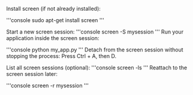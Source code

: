 Install screen (if not already installed):

'''console
sudo apt-get install screen
'''

Start a new screen session:
'''console
screen -S mysession
'''
Run your application inside the screen session:

'''console
python my_app.py
'''
Detach from the screen session without stopping the process: Press Ctrl + A, then D.

List all screen sessions (optional):
'''console
screen -ls
'''
Reattach to the screen session later:

'''console
screen -r mysession
'''
